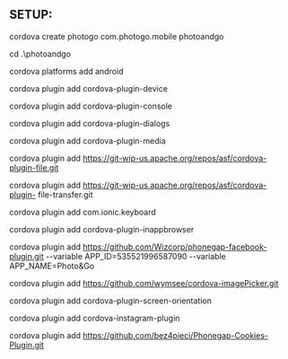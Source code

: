 ## SETUP: ##

cordova create photogo com.photogo.mobile photoandgo

cd .\photoandgo

cordova platforms add android

cordova plugin add cordova-plugin-device

cordova plugin add cordova-plugin-console

cordova plugin add cordova-plugin-dialogs

cordova plugin add cordova-plugin-media

cordova plugin add https://git-wip-us.apache.org/repos/asf/cordova-plugin-file.git

cordova plugin add https://git-wip-us.apache.org/repos/asf/cordova-plugin-
file-transfer.git

cordova plugin add com.ionic.keyboard

cordova plugin add cordova-plugin-inappbrowser

cordova plugin add https://github.com/Wizcorp/phonegap-facebook-plugin.git --variable APP_ID=535521996587090 --variable APP_NAME=Photo&Go

cordova plugin add https://github.com/wymsee/cordova-imagePicker.git 

cordova plugin add cordova-plugin-screen-orientation

cordova plugin add cordova-instagram-plugin

cordova plugin add https://github.com/bez4pieci/Phonegap-Cookies-Plugin.git